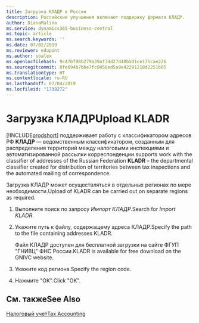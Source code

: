 ```yaml
---
title: Загрузка КЛАДР в России
description: Российские улучшения включают поддержку формата КЛАДР.
author: DianaMalina
ms.service: dynamics365-business-central
ms.topic: article
ms.search.keywords: ''
ms.date: 07/02/2019
ms.reviewer: edupont
ms.author: soalex
ms.openlocfilehash: 9c476f98b279a39af3dd27d40b5d1ce175cae226
ms.sourcegitcommit: 8fe694b7bbe7fc0456ed5a9e42291218d2251b05
ms.translationtype: HT
ms.contentlocale: ru-RU
ms.lasthandoff: 07/04/2019
ms.locfileid: "1738272"
---
```

# <a name="upload-kladr"></a><span data-ttu-id="bdb8e-103">Загрузка КЛАДР</span><span class="sxs-lookup"><span data-stu-id="bdb8e-103">Upload KLADR</span></span>

[!INCLUDE[prodshort](../../includes/prodshort.md)] <span data-ttu-id="bdb8e-104">поддерживает работу с классификатором адресов РФ **КЛАДР** — ведомственным классификатором, созданным для распределения территорий между налоговыми инспекциями и автоматизированной рассылки корреспонденции.</span><span class="sxs-lookup"><span data-stu-id="bdb8e-104">supports work with the classifier of addresses of the Russian Federation **KLADR** – the departmental classifier created for distribution of territories between tax inspections and the automated mailing of correspondence.</span></span>

<span data-ttu-id="bdb8e-105">Загрузка КЛАДР может осуществляться в отдельных регионах по мере необходимости.</span><span class="sxs-lookup"><span data-stu-id="bdb8e-105">Upload of KLADR can be carried out on separate regions as required.</span></span>  

1. <span data-ttu-id="bdb8e-106">Выполните поиск по запросу *Импорт КЛАДР*.</span><span class="sxs-lookup"><span data-stu-id="bdb8e-106">Search for *Import KLADR*.</span></span> 

2. <span data-ttu-id="bdb8e-107">Укажите путь к файлу, содержащему адреса КЛАДР.</span><span class="sxs-lookup"><span data-stu-id="bdb8e-107">Specify the path to the file containing addresses KLADR.</span></span>

   <span data-ttu-id="bdb8e-108">Файл КЛАДР доступен для бесплатной загрузки на сайте ФГУП "ГНИВЦ" ФНС России.</span><span class="sxs-lookup"><span data-stu-id="bdb8e-108">KLADR is available for free download on the GNIVC website.</span></span>

3. <span data-ttu-id="bdb8e-109">Укажите код региона.</span><span class="sxs-lookup"><span data-stu-id="bdb8e-109">Specify the region code.</span></span>

4. <span data-ttu-id="bdb8e-110">Нажмите "ОК".</span><span class="sxs-lookup"><span data-stu-id="bdb8e-110">Click "OK".</span></span>

## <a name="see-also"></a><span data-ttu-id="bdb8e-111">См. также</span><span class="sxs-lookup"><span data-stu-id="bdb8e-111">See Also</span></span>

[<span data-ttu-id="bdb8e-112">Налоговый учет</span><span class="sxs-lookup"><span data-stu-id="bdb8e-112">Tax Accounting</span></span>](Tax-Accounting.md)  
